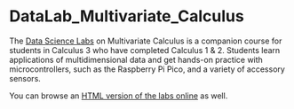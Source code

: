 # DataLab_Multivariate_Calculus

The [Data Science Labs](https://engineering.purdue.edu/~mboutin/Data_Science_labs.html) on Multivariate Calculus 
is a companion course for students in Calculus 3 who have completed Calculus 1 & 2. 
Students learn applications of multidimensional data and get hands-on practice with 
microcontrollers, such as the Raspberry Pi Pico, and a variety of accessory sensors.

You can browse an [HTML version of the labs online](https://thedatasciencelabs.github.io/DataLab_Multivariate_Calculus) as well.